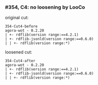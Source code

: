 ### #354, C4: no loosening by LooCo
original cut:

```
354-Cut4-before
agora-wot - 0.2.20
| +- rdflib(version range:==4.2.1)
| +- rdflib-jsonld(version range:==0.6.0)
| | +- rdflib(version range:*)
```




loosened cut:
```
354-Cut4-after
agora-wot - 0.2.20
| +- rdflib(version range:==4.2.1)
| +- rdflib-jsonld(version range:==0.6.0)
| | +- rdflib(version range:*)
```


